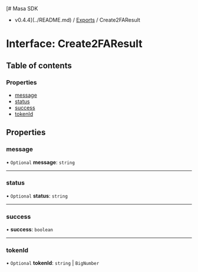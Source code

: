 [# Masa SDK
 - v0.4.4](../README.md) / [Exports](../modules.md) / Create2FAResult

# Interface: Create2FAResult

## Table of contents

### Properties

- [message](Create2FAResult.md#message)
- [status](Create2FAResult.md#status)
- [success](Create2FAResult.md#success)
- [tokenId](Create2FAResult.md#tokenid)

## Properties

### message

• `Optional` **message**: `string`

___

### status

• `Optional` **status**: `string`

___

### success

• **success**: `boolean`

___

### tokenId

• `Optional` **tokenId**: `string` \| `BigNumber`
